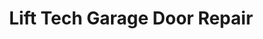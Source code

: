 ---
title: "Lift Tech Garage Door Repair"
url: /henderson/lift-tech-garage-door-repair/
shop: doors
---